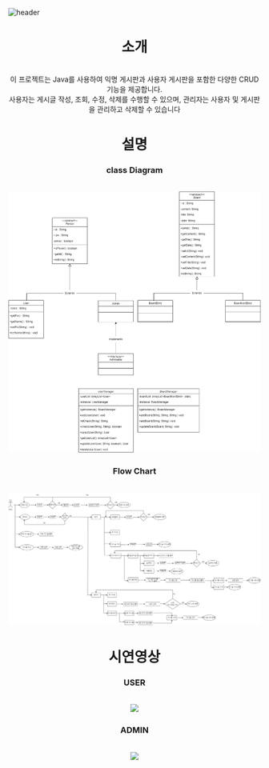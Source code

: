 
![header](https://capsule-render.vercel.app/api?type=transparent&color=timeAuto&height=300&section=header&text=CONSOLE%20BOARD&fontSize=90&fontColor=F628E1&animation=scaleIn&desc=Only%20JAVA&descSize=30&descAlign=85&descAlignY=70)
<div align=center>

<h1>소개</h1><br>
이 프로젝트는 Java를 사용하여 익명 게시판과 사용자 게시판을 포함한 다양한 CRUD 기능을 제공합니다.<br>사용자는 게시글 작성, 조회, 수정, 삭제를 수행할 수 있으며, 관리자는 사용자 및 게시판을 관리하고 삭제할 수 있습니다
<h1>설명</h1>
<h3>class Diagram</h3><br>
<img src="https://github.com/IT-improvement/MyBoard/blob/master/MyBoard/class%20diagram.png">
<h3>Flow Chart</h3><br>
<img src ="https://github.com/IT-improvement/MyBoard/blob/master/MyBoard/flow%20chart.png">
<h1>시연영상</h1>
<h3>USER</h3><br>
<img src="https://github.com/IT-improvement/MyBoard/blob/master/MyBoard/user.gif">
<h3>ADMIN</h3><br>
<img src="https://github.com/IT-improvement/MyBoard/blob/master/MyBoard/admin.gif">
</div>
